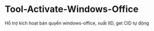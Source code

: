 # Tool-Activate-Windows-Office
Hỗ trợ kích hoạt bản quyền windows-office, xuất IID, get CID tự động

